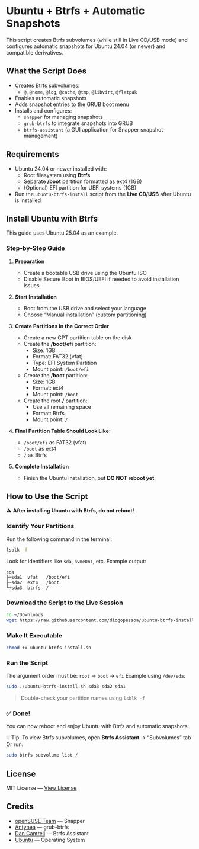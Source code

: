 # Ubuntu + Btrfs + Automatic Snapshots

This script creates Btrfs subvolumes (while still in Live CD/USB mode) and configures automatic snapshots for Ubuntu 24.04 (or newer) and compatible derivatives.

## What the Script Does

- Creates Btrfs subvolumes:  
  - `@`, `@home`, `@log`, `@cache`, `@tmp`, `@libvirt`, `@flatpak`  
- Enables automatic snapshots  
- Adds snapshot entries to the GRUB boot menu  
- Installs and configures:  
  - `snapper` for managing snapshots  
  - `grub-btrfs` to integrate snapshots into GRUB  
  - `btrfs-assistant` (a GUI application for Snapper snapshot management)  

## Requirements

- Ubuntu 24.04 or newer installed with:  
  - Root filesystem using **Btrfs**  
  - Separate **/boot** partition formatted as ext4 (1GB)  
  - (Optional) EFI partition for UEFI systems (1GB)  
- Run the `ubuntu-btrfs-install` script from the **Live CD/USB** after Ubuntu is installed

## Install Ubuntu with Btrfs

This guide uses Ubuntu 25.04 as an example.

### Step-by-Step Guide

1. **Preparation**  
   - Create a bootable USB drive using the Ubuntu ISO  
   - Disable Secure Boot in BIOS/UEFI if needed to avoid installation issues  

2. **Start Installation**  
   - Boot from the USB drive and select your language  
   - Choose “Manual installation” (custom partitioning)  

3. **Create Partitions in the Correct Order**  
   - Create a new GPT partition table on the disk  
   - Create the **/boot/efi** partition:  
     - Size: 1GB  
     - Format: FAT32 (vfat)  
     - Type: EFI System Partition  
     - Mount point: `/boot/efi`  
   - Create the **/boot** partition:  
     - Size: 1GB  
     - Format: ext4  
     - Mount point: `/boot`  
   - Create the root **/** partition:  
     - Use all remaining space  
     - Format: Btrfs  
     - Mount point: `/`  

4. **Final Partition Table Should Look Like:**  
   - `/boot/efi` as FAT32 (vfat)  
   - `/boot` as ext4  
   - `/` as Btrfs  

5. **Complete Installation**  
   - Finish the Ubuntu installation, but **DO NOT reboot yet**

## How to Use the Script

⚠️ **After installing Ubuntu with Btrfs, do not reboot!**

### Identify Your Partitions

Run the following command in the terminal:

```bash
lsblk -f
````

Look for identifiers like `sda`, `nvme0n1`, etc. Example output:

```
sda     
├─sda1  vfat   /boot/efi
├─sda2  ext4   /boot
└─sda3  btrfs  /
```

### Download the Script to the Live Session

```bash
cd ~/Downloads
wget https://raw.githubusercontent.com/diogopessoa/ubuntu-btrfs-install/main/ubuntu-btrfs-install.sh
```

### Make It Executable

```bash
chmod +x ubuntu-btrfs-install.sh
```

### Run the Script

The argument order must be: `root` → `boot` → `efi`
Example using `/dev/sda`:

```bash
sudo ./ubuntu-btrfs-install.sh sda3 sda2 sda1
```

> Double-check your partition names using `lsblk -f`

### ✅ Done!

You can now reboot and enjoy Ubuntu with Btrfs and automatic snapshots.

💡 Tip: To view Btrfs subvolumes, open **Btrfs Assistant** → “Subvolumes” tab
Or run:

```bash
sudo btrfs subvolume list /
```

## License

MIT License — [View License](https://github.com/diogopessoa/ubuntu-btrfs-install/blob/main/LICENSE)

## Credits

* [openSUSE Team](https://github.com/openSUSE/snapper) — Snapper
* [Antynea](https://github.com/Antynea/grub-btrfs) — grub-btrfs
* [Dan Cantrell](https://gitlab.com/btrfs-assistant/btrfs-assistant) — Btrfs Assistant
* [Ubuntu](https://ubuntu.com/download) — Operating System
